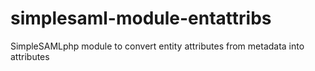 # simplesaml-module-entattribs
SimpleSAMLphp module to convert entity attributes from metadata into attributes
